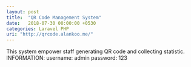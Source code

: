 ```yaml
---
layout: post
title:  "QR Code Management System"
date:   2018-07-30 00:00:00 +0530
categories: Laravel PHP
uri: "http://qrcode.alankoo.me/"
---
```


This system empower staff generating QR code and collecting statistic. INFORMATION: username: admin password: 123